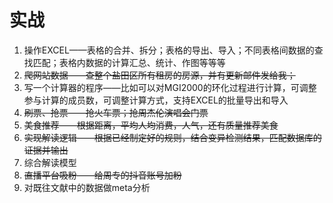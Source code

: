 # 实战

1. 操作EXCEL——表格的合并、拆分；表格的导出、导入；不同表格间数据的查找匹配；表格内数据的计算汇总、统计、作图等等等 
2. ~~爬网站数据——查整个盐田区所有租房的房源，并有更新邮件发给我；~~ 
3. 写一个计算器的程序——比如可以对MGI2000的环化过程进行计算，可调整参与计算的成员数，可调整计算方式，支持EXCEL的批量导出和导入 
4. ~~刷票、抢票——抢火车票；抢周杰伦演唱会门票~~ 
5. ~~美食推荐——根据距离，平均人均消费，人气，还有质量推荐美食~~ 
6. ~~实现解读逻辑——根据已经制定好的规则，结合变异检测结果，匹配数据库的证据并输出~~ 
7. 综合解读模型 
8. ~~直播平台吸粉——给周专的抖音账号加粉~~ 
9. 对既往文献中的数据做meta分析

